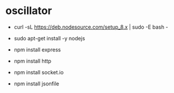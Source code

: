 # oscillator

* curl -sL https://deb.nodesource.com/setup_8.x | sudo -E bash - 
* sudo apt-get install -y nodejs

* npm install express
* npm install http
* npm install socket.io
* npm install jsonfile

